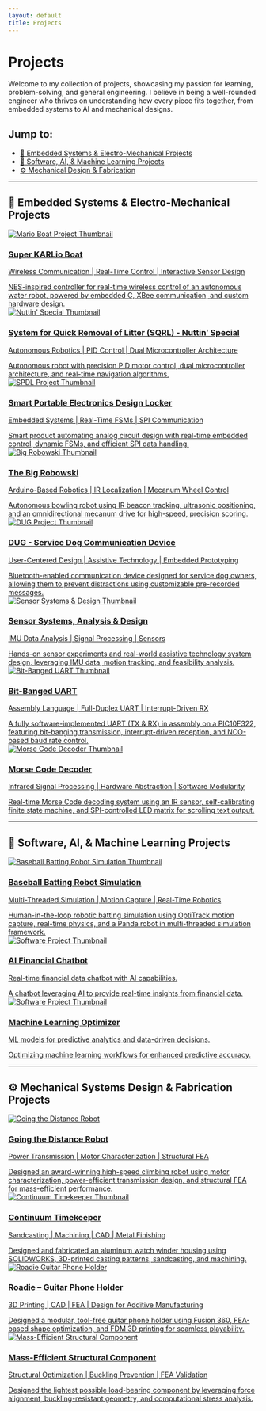 ```yaml
---
layout: default
title: Projects
---
```


# Projects

Welcome to my collection of projects, showcasing my passion for learning, problem-solving, and general engineering. I believe in being a well-rounded engineer who thrives on understanding how every piece fits together, from embedded systems to AI and mechanical designs.

## Jump to:

- [🔌 Embedded Systems & Electro-Mechanical Projects](#-embedded-systems--electro-mechanical-projects)
- [🤖 Software, AI, & Machine Learning Projects](#-software-ai--machine-learning-projects)
- [⚙️ Mechanical Design & Fabrication](#️-mechanical-systems-design--fabrication-projects)

---

## 🔌 Embedded Systems & Electro-Mechanical Projects

<div class="project-grid">
  <div class="project-card">
    <a href="me218c-sk.html">
      <img src="/assets/images/nedmo/nedmo-oilus-home.jpg" alt="Mario Boat Project Thumbnail">
      <div class="card-content">
        <h3>Super KARLio Boat</h3>
        <p>Wireless Communication | Real-Time Control | Interactive Sensor Design</p>
      </div>
      <div class="overlay-info">
        NES-inspired controller for real-time wireless control of an autonomous water robot, powered by embedded C, XBee communication, and custom hardware design.
      </div>
    </a>
  </div>

  <div class="project-card">
    <a href="me218b-ns.html">
      <img src="/assets/images/me218b-ns/main-218b.png" alt="Nuttin' Special Thumbnail">
      <div class="card-content">
        <h3>System for Quick Removal of Litter (SQRL) - Nuttin’ Special</h3>
        <p>Autonomous Robotics | PID Control | Dual Microcontroller Architecture</p>
      </div>
      <div class="overlay-info">
        Autonomous robot with precision PID motor control, dual microcontroller architecture, and real-time navigation algorithms.
      </div>
    </a>
  </div>

  <div class="project-card">
    <a href="./me218a-spdl.html">
      <img src="/assets/images/me218a-spdl/spdl-me218a.jpg" alt="SPDL Project Thumbnail">
      <div class="card-content">
        <h3>Smart Portable Electronics Design Locker</h3>
        <p>Embedded Systems | Real-Time FSMs | SPI Communication</p>
      </div>
      <div class="overlay-info">
        Smart product automating analog circuit design with real-time embedded control, dynamic FSMs, and efficient SPI data handling.
      </div>
    </a>
  </div>

  <div class="project-card">
      <a href="me210-robowski.html">
          <img src="/assets/images/me210-robowski/210-main.jpg" alt="Big Robowski Thumbnail">
          <div class="card-content">
              <h3>The Big Robowski</h3>
              <p>Arduino-Based Robotics | IR Localization | Mecanum Wheel Control</p>
          </div>
          <div class="overlay-info">
              Autonomous bowling robot using IR beacon tracking, ultrasonic positioning, and an omnidirectional mecanum drive for high-speed, precision scoring.
          </div>
      </a>
  </div>

  <div class="project-card">
      <a href="engr210-DUG.html">
          <img src="/assets/images/engr210-DUG/DUG_Final.JPG" alt="DUG Project Thumbnail">
          <div class="card-content">
              <h3>DUG - Service Dog Communication Device</h3>
              <p>User-Centered Design | Assistive Technology | Embedded Prototyping</p>
          </div>
          <div class="overlay-info">
              Bluetooth-enabled communication device designed for service dog owners, allowing them to prevent distractions using customizable pre-recorded messages.
          </div>
      </a>
  </div>

  <div class="project-card">
      <a href="me220-sensors.html">
          <img src="/assets/images/me220-sensors/220-filter.png" alt="Sensor Systems & Design Thumbnail">
          <div class="card-content">
              <h3>Sensor Systems, Analysis & Design</h3>
              <p>IMU Data Analysis | Signal Processing | Sensors</p>
          </div>
          <div class="overlay-info">
              Hands-on sensor experiments and real-world assistive technology system design, leveraging IMU data, motion tracking, and feasibility analysis.
          </div>
      </a>
  </div>

  <div class="project-card">
      <a href="me218c-bitbang-uart.html">
          <img src="/assets/images/uart_assembly/uart_assembly.png" alt="Bit-Banged UART Thumbnail">
          <div class="card-content">
              <h3>Bit-Banged UART</h3>
              <p>Assembly Language | Full-Duplex UART | Interrupt-Driven RX</p>
          </div>
          <div class="overlay-info">
              A fully software-implemented UART (TX & RX) in assembly on a PIC10F322, featuring bit-banging transmission, interrupt-driven reception, and NCO-based baud rate control.
          </div>
      </a>
  </div>

  <div class="project-card">
      <a href="me218a-morse-code.html">
        <img src="/assets/images/me218a-morse-decoder/morse-decoder-main.jpg" alt="Morse Code Decoder Thumbnail">
        <div class="card-content">
          <h3>Morse Code Decoder</h3>
          <p>Infrared Signal Processing | Hardware Abstraction | Software Modularity</p>
        </div>
        <div class="overlay-info">
          Real-time Morse Code decoding system using an IR sensor, self-calibrating finite state machine, and SPI-controlled LED matrix for scrolling text output.
        </div>
      </a>
  </div>

</div>

---

## 🤖 Software, AI, & Machine Learning Projects

<div class="project-grid">
  <div class="project-card">
      <a href="cs225a-pandabat.html">
          <img src="/assets/images/cs225a-Pandabat/pandabat.png" alt="Baseball Batting Robot Simulation Thumbnail">
          <div class="card-content">
              <h3>Baseball Batting Robot Simulation</h3>
              <p>Multi-Threaded Simulation | Motion Capture | Real-Time Robotics</p>
          </div>
          <div class="overlay-info">
              Human-in-the-loop robotic batting simulation using OptiTrack motion capture, real-time physics, and a Panda robot in multi-threaded simulation framework.
          </div>
      </a>
  </div>

  <div class="project-card">
    <a href="#">
      <img src="/assets/images/ph.jpg" alt="Software Project Thumbnail">
      <div class="card-content">
        <h3>AI Financial Chatbot</h3>
        <p>Real-time financial data chatbot with AI capabilities.</p>
      </div>
      <div class="overlay-info">
        A chatbot leveraging AI to provide real-time insights from financial data.
      </div>
    </a>
  </div>

  <div class="project-card">
    <a href="#">
      <img src="/assets/images/ph.jpg" alt="Software Project Thumbnail">
      <div class="card-content">
        <h3>Machine Learning Optimizer</h3>
        <p>ML models for predictive analytics and data-driven decisions.</p>
      </div>
      <div class="overlay-info">
        Optimizing machine learning workflows for enhanced predictive accuracy.
      </div>
    </a>
  </div>
</div>

---

## ⚙️ Mechanical Systems Design & Fabrication Projects

<div class="project-grid">

  <div class="project-card">
      <a href="me104-going_the_distance.html">
          <img src="/assets/images/me104-gtd/project2_main.png" alt="Going the Distance Robot">
          <div class="card-content">
              <h3>Going the Distance Robot</h3>
              <p>Power Transmission | Motor Characterization | Structural FEA</p>
          </div>
          <div class="overlay-info">
              Designed an award-winning high-speed climbing robot using motor characterization, power-efficient transmission design, and structural FEA for mass-efficient performance.
          </div>
      </a>
  </div>

  <div class="project-card">
      <a href="continuum.html">
          <img src="/assets/images/continuum/MTM_103.png" alt="Continuum Timekeeper Thumbnail">
          <div class="card-content">
              <h3>Continuum Timekeeper</h3>
              <p>Sandcasting | Machining | CAD | Metal Finishing</p>
          </div>
          <div class="overlay-info">
              Designed and fabricated an aluminum watch winder housing using SOLIDWORKS, 3D-printed casting patterns, sandcasting, and machining.
          </div>
      </a>
  </div>

  <div class="project-card">
      <a href="roadie.html">
          <img src="/assets/images/roadie/roadie_main.png" alt="Roadie Guitar Phone Holder">
          <div class="card-content">
              <h3>Roadie – Guitar Phone Holder</h3>
              <p>3D Printing | CAD | FEA | Design for Additive Manufacturing</p>
          </div>
          <div class="overlay-info">
              Designed a modular, tool-free guitar phone holder using Fusion 360, FEA-based shape optimization, and FDM 3D printing for seamless playability.
          </div>
      </a>
  </div>

  <div class="project-card">
      <a href="me104-mass-efficient-component.html">
          <img src="/assets/images/me104-mec/mec-104-main.png" alt="Mass-Efficient Structural Component">
          <div class="card-content">
              <h3>Mass-Efficient Structural Component</h3>
              <p>Structural Optimization | Buckling Prevention | FEA Validation</p>
          </div>
          <div class="overlay-info">
              Designed the lightest possible load-bearing component by leveraging force alignment, buckling-resistant geometry, and computational stress analysis.
          </div>
      </a>
  </div>

  
</div>
